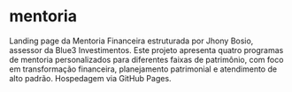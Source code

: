 # mentoria
Landing page da Mentoria Financeira estruturada por Jhony Bosio, assessor da Blue3 Investimentos. Este projeto apresenta quatro programas de mentoria personalizados para diferentes faixas de patrimônio, com foco em transformação financeira, planejamento patrimonial e atendimento de alto padrão. Hospedagem via GitHub Pages.
